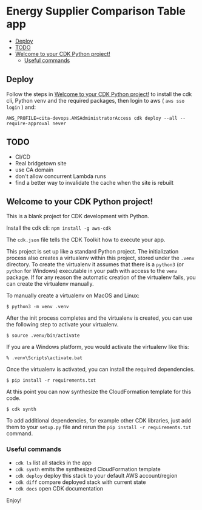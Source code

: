 # Energy Supplier Comparison Table app

- [Deploy](#deploy)
- [TODO](#todo)
- [Welcome to your CDK Python project!](#welcome-to-your-cdk-python-project)
  - [Useful commands](#useful-commands)

## Deploy

Follow the steps in [Welcome to your CDK Python project!](#welcome-to-your-cdk-python-project) to install the cdk cli, Python venv and the required packages, then login to aws ( `aws sso login` ) and:

`AWS_PROFILE=cita-devops.AWSAdministratorAccess cdk deploy --all --require-approval never`

## TODO

- CI/CD
- Real bridgetown site
- use CA domain
- don't allow concurrent Lambda runs
- find a better way to invalidate the cache when the site is rebuilt

## Welcome to your CDK Python project!

This is a blank project for CDK development with Python.

Install the cdk cli: `npm install -g aws-cdk`

The `cdk.json` file tells the CDK Toolkit how to execute your app.

This project is set up like a standard Python project.  The initialization
process also creates a virtualenv within this project, stored under the `.venv`
directory.  To create the virtualenv it assumes that there is a `python3`
(or `python` for Windows) executable in your path with access to the `venv`
package. If for any reason the automatic creation of the virtualenv fails,
you can create the virtualenv manually.

To manually create a virtualenv on MacOS and Linux:

```
$ python3 -m venv .venv
```

After the init process completes and the virtualenv is created, you can use the following
step to activate your virtualenv.

```
$ source .venv/bin/activate
```

If you are a Windows platform, you would activate the virtualenv like this:

```
% .venv\Scripts\activate.bat
```

Once the virtualenv is activated, you can install the required dependencies.

```
$ pip install -r requirements.txt
```

At this point you can now synthesize the CloudFormation template for this code.

```
$ cdk synth
```

To add additional dependencies, for example other CDK libraries, just add
them to your `setup.py` file and rerun the `pip install -r requirements.txt`
command.

### Useful commands

 * `cdk ls`          list all stacks in the app
 * `cdk synth`       emits the synthesized CloudFormation template
 * `cdk deploy`      deploy this stack to your default AWS account/region
 * `cdk diff`        compare deployed stack with current state
 * `cdk docs`        open CDK documentation

Enjoy!
